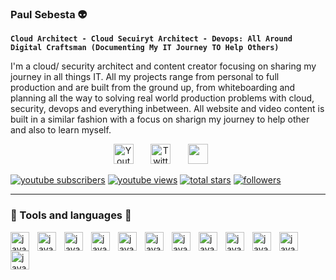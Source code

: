 ### Paul Sebesta 👽

**`Cloud Architect - Cloud Secuiryt Architect - Devops: All Around Digital Craftsman (Documenting My IT Journey TO Help Others)`**

I'm a cloud/ security architect and content creator focusing on sharing my journey in all things IT. All my projects range from personal to full production and are built from the ground up, from whiteboarding and planning all the way to solving real world production problems with cloud, security, devops and everything inbetween. All website and video content is built in a similar fashion with a focus on sharign my journey to help other and also to learn myself.

<!-- Social icons section -->
<p align="center">
  <a href="https://www.youtube.com/channel/UCzcajvoquym6jGuxEPzbi1Q"><img width="32px" alt="Youtube" title="Youtube" src="https://i.imgur.com/hO9o2Tp.png"/></a>
  &#8287;&#8287;&#8287;&#8287;&#8287;
  <a href="https://twitter.com/MyIT_Journey"><img width="32px" alt="Twitter" title="Twitter" src="https://i.imgur.com/skNTvXC.png"/></a>
  &#8287;&#8287;&#8287;&#8287;&#8287;
  <a href="https://www.linkedin.com/in/paul-sebesta/" alt="linkedin" title="linkedin"><img width="32px" src="https://i.imgur.com/avapCTg.png"/></a>
  &#8287;&#8287;&#8287;&#8287;&#8287;
</p>

<!-- Social badges section -->
<p align="left">
  <a href="https://www.youtube.com/channel/UCzcajvoquym6jGuxEPzbi1Q?sub_confirmation=1">
    <img alt="youtube subscribers" title="Subscribe to my YouTube channel" src="https://custom-icon-badges.demolab.com/youtube/channel/subscribers/UCipSxT7a3rn81vGLw9lqRkg?color=%23E05D44&label=SUBSCRIBE&logo=video&logoColor=white&style=for-the-badge&labelColor=CE4630"/></a> 
  <a href="https://www.youtube.com/channel/UCzcajvoquym6jGuxEPzbi1Q">
    <img alt="youtube views" title="YouTube views" src="https://custom-icon-badges.demolab.com/youtube/channel/views/UCipSxT7a3rn81vGLw9lqRkg?color=%23E1AD0E&logo=video&logoColor=white&style=for-the-badge&labelColor=C79600"/></a> 
  <a href="https://github.com/PSebesta?tab=repositories&q=&type=&language=&sort=stargazers">
    <img alt="total stars" title="Total stars on GitHub" src="https://custom-icon-badges.demolab.com/github/stars/DenverCoder1?color=55960c&style=for-the-badge&labelColor=488207&logo=star"/></a>
  <a href="https://github.com/PSebesta?tab=followers">
    <img alt="followers" title="Follow me on Github" src="https://custom-icon-badges.demolab.com/github/followers/DenverCoder1?color=236ad3&labelColor=1155ba&style=for-the-badge&logo=person-add&label=Follow&logoColor=white"/></a>
</p>

---

### 🔨 Tools and languages 🔧

<img align="left" alt="java" width="30px" style="padding-right:10px;" src="https://cdn.jsdelivr.net/gh/devicons/devicon/icons/python/python-original.svg" />
<img align="left" alt="java" width="30px" style="padding-right:10px;" src="https://cdn.jsdelivr.net/gh/devicons/devicon/icons/html5/html5-original.svg" />
<img align="left" alt="java" width="30px" style="padding-right:10px;" src="https://cdn.jsdelivr.net/gh/devicons/devicon/icons/css3/css3-original.svg" />
<img align="left" alt="java" width="30px" style="padding-right:10px;" src="https://cdn.jsdelivr.net/gh/devicons/devicon/icons/vscode/vscode-original.svg" />
<img align="left" alt="java" width="30px" style="padding-right:10px;" src="https://cdn.jsdelivr.net/gh/devicons/devicon/icons/azure/azure-original.svg" />
<img align="left" alt="java" width="30px" style="padding-right:10px;" src="https://cdn.jsdelivr.net/gh/devicons/devicon/icons/googlecloud/googlecloud-original.svg" />
<img align="left" alt="java" width="30px" style="padding-right:10px;" src="https://cdn.jsdelivr.net/gh/devicons/devicon/icons/terraform/terraform-original.svg" />
<img align="left" alt="java" width="30px" style="padding-right:10px;" src="https://cdn.jsdelivr.net/gh/devicons/devicon/icons/linux/linux-original.svg" />
<img align="left" alt="java" width="30px" style="padding-right:10px;" src="https://cdn.jsdelivr.net/gh/devicons/devicon/icons/jenkins/jenkins-original.svg" />
<img align="left" alt="java" width="30px" style="padding-right:10px;" src="https://cdn.jsdelivr.net/gh/devicons/devicon/icons/docker/docker-original.svg" />
<img align="left" alt="java" width="30px" style="padding-right:10px;" src="https://cdn.jsdelivr.net/gh/devicons/devicon/icons/ansible/ansible-original.svg" />
<img align="left" alt="java" width="30px" style="padding-right:10px;" src="https://cdn.jsdelivr.net/gh/devicons/devicon/icons/bash/bash-original.svg" />
<br />
<!--<img align="left" alt="java" width="30px" style="padding-right:10px;" src="" />
<img align="left" alt="java" width="30px" style="padding-right:10px;" src="" />

#

### Stats

![PSebesta's GitHub stats](https://github-readme-stats.vercel.app/api?username=PSebesta&show_icons=true&theme=synthwave)



